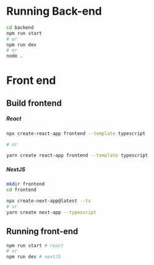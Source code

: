 # Running Back-end
```bash
cd backend
npm run start
# or
npm run dev
# or
node .
```

# Front end
## Build frontend
##### React
```bash
npx create-react-app frontend --template typescript

# or

yarn create react-app frontend --template typescript
```

##### NextJS
```bash
mkdir frontend
cd frontend

npx create-next-app@latest --ts
# or
yarn create next-app --typescript
```
## Running front-end
```bash
npm run start # react
# or
npm run dev # nextJS
```